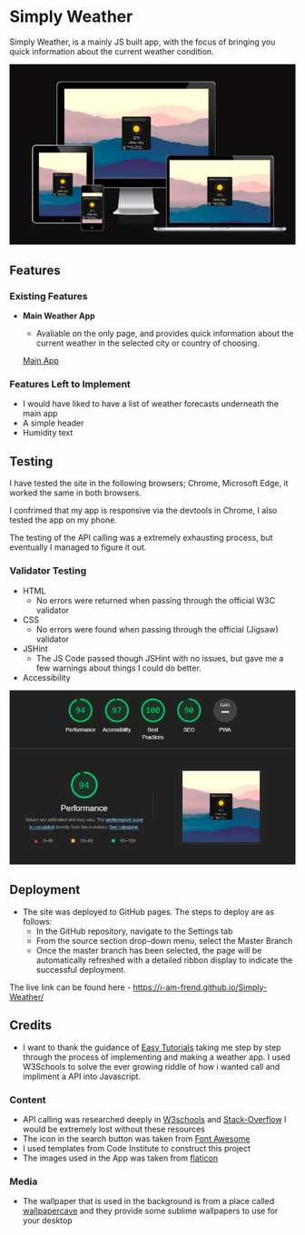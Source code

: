 # Simply Weather

Simply Weather, is a mainly JS built app, with the focus of bringing you quick information about the current weather condition. 

![Responsice Mockup](docs/responsive.png)

## Features

### Existing Features

- __Main Weather App__

  - Avaliable on the only page, and provides quick information about the current weather in the selected city or country of choosing. 

  [Main App](docs/main-app.png)

### Features Left to Implement

- I would have liked to have a list of weather forecasts underneath the main app
- A simple header 
- Humidity text 

## Testing

I have tested the site in the following browsers; Chrome, Microsoft Edge, it worked the same in both browsers.

I confrimed that my app is responsive via the devtools in Chrome, I also tested the app on my phone.

The testing of the API calling was a extremely exhausting process, but eventually I managed to figure it out.

### Validator Testing

- HTML
  - No errors were returned when passing through the official W3C validator
- CSS
  - No errors were found when passing through the official (Jigsaw) validator
- JSHint
  - The JS Code passed though JSHint with no issues, but gave me a few warnings about things I could do better.
- Accessibility

![Accessibility](docs/lighthouse.png)

## Deployment

- The site was deployed to GitHub pages. The steps to deploy are as follows:
  - In the GitHub repository, navigate to the Settings tab
  - From the source section drop-down menu, select the Master Branch
  - Once the master branch has been selected, the page will be automatically refreshed with a detailed ribbon display to indicate the successful deployment.

The live link can be found here - <https://i-am-frend.github.io/Simply-Weather/>

## Credits

- I want to thank the guidance of [Easy Tutorials](https://www.youtube.com/watch?v=MIYQR-Ybrn4) taking me step by step through the process of implementing and making a weather app.
I used W3Schools to solve the ever growing riddle of how i wanted call and impliment a API into Javascript.


### Content

- API calling was researched deeply in [W3schools](https://www.w3schools.com) and [Stack-Overflow](https://stackoverflow.com) I would be extremely lost without these resources
- The icon in the search button was taken from [Font Awesome](https://fontawesome.com/)
- I used templates from Code Institute to construct this project
- The images used in the App was taken from [flaticon](https://www.flaticon.com/free-icons/weather)

### Media

- The wallpaper that is used in the background is from a place called [wallpapercave](https://wallpapercave.com) and they provide some sublime wallpapers to use for your desktop